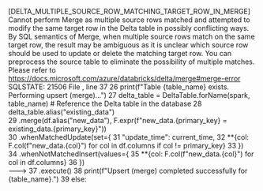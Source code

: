 [DELTA_MULTIPLE_SOURCE_ROW_MATCHING_TARGET_ROW_IN_MERGE] Cannot perform Merge as multiple source rows matched and attempted to modify the same
target row in the Delta table in possibly conflicting ways. By SQL semantics of Merge,
when multiple source rows match on the same target row, the result may be ambiguous
as it is unclear which source row should be used to update or delete the matching
target row. You can preprocess the source table to eliminate the possibility of
multiple matches. Please refer to
https://docs.microsoft.com/azure/databricks/delta/merge#merge-error SQLSTATE: 21506
File <command-279195712476814>, line 37
     26     print(f"Table {table_name} exists. Performing upsert (merge)...")
     27     delta_table = DeltaTable.forName(spark, table_name)  # Reference the Delta table in the database
     28     delta_table.alias("existing_data") \
     29         .merge(df.alias("new_data"), F.expr(f"new_data.{primary_key} = existing_data.{primary_key}")) \
     30         .whenMatchedUpdate(set={
     31             "update_time": current_time, 
     32             **{col: F.col(f"new_data.{col}") for col in df.columns if col != primary_key}
     33         }) \
     34         .whenNotMatchedInsert(values={
     35             **{col: F.col(f"new_data.{col}") for col in df.columns}
     36         }) \
---> 37         .execute()
     38     print(f"Upsert (merge) completed successfully for {table_name}.")
     39 else:
